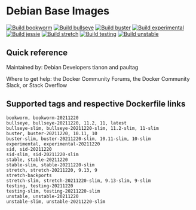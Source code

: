 # Debian Base Images

[![Build bookworm](https://github.com/buluma/debian/actions/workflows/build-bookworm.yml/badge.svg)](https://github.com/buluma/debian/actions/workflows/build-bookworm.yml) [![Build bullseye](https://github.com/buluma/debian/actions/workflows/build-bullseye.yml/badge.svg)](https://github.com/buluma/debian/actions/workflows/build-bullseye.yml) [![Build buster](https://github.com/buluma/debian/actions/workflows/build-buster.yml/badge.svg)](https://github.com/buluma/debian/actions/workflows/build-buster.yml) [![Build experimental](https://github.com/buluma/debian/actions/workflows/build-sid.yml/badge.svg)](https://github.com/buluma/debian/actions/workflows/build-sid.yml) [![Build jessie](https://github.com/buluma/debian/actions/workflows/build-jessie.yml/badge.svg)](https://github.com/buluma/debian/actions/workflows/build-jessie.yml) [![Build stretch](https://github.com/buluma/debian/actions/workflows/build-stretch.yml/badge.svg)](https://github.com/buluma/debian/actions/workflows/build-stretch.yml) [![Build testing](https://github.com/buluma/debian/actions/workflows/build-testing.yml/badge.svg)](https://github.com/buluma/debian/actions/workflows/build-testing.yml) [![Build unstable](https://github.com/buluma/debian/actions/workflows/build-unstable.yml/badge.svg)](https://github.com/buluma/debian/actions/workflows/build-unstable.yml)

## Quick reference
Maintained by: Debian Developers tianon and paultag

Where to get help: the Docker Community Forums, the Docker Community Slack, or Stack Overflow

## Supported tags and respective Dockerfile links
    bookworm, bookworm-20211220
    bullseye, bullseye-20211220, 11.2, 11, latest
    bullseye-slim, bullseye-20211220-slim, 11.2-slim, 11-slim
    buster, buster-20211220, 10.11, 10
    buster-slim, buster-20211220-slim, 10.11-slim, 10-slim
    experimental, experimental-20211220
    sid, sid-20211220
    sid-slim, sid-20211220-slim
    stable, stable-20211220
    stable-slim, stable-20211220-slim
    stretch, stretch-20211220, 9.13, 9
    stretch-backports
    stretch-slim, stretch-20211220-slim, 9.13-slim, 9-slim
    testing, testing-20211220
    testing-slim, testing-20211220-slim
    unstable, unstable-20211220
    unstable-slim, unstable-20211220-slim


